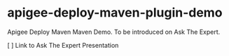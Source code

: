 apigee-deploy-maven-plugin-demo
===============================

Apigee Deploy Maven Maven Demo. To be introduced on Ask The Expert.

[ ] Link to Ask The Expert Presentation
